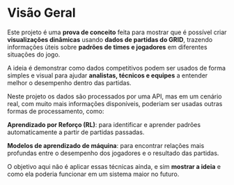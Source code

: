 # Visão Geral

Este projeto é uma **prova de conceito** feita para mostrar que é possível criar **visualizações dinâmicas** usando **dados de partidas do GRID**, trazendo informações úteis sobre **padrões de times e jogadores** em diferentes situações do jogo.

A ideia é demonstrar como dados competitivos podem ser usados de forma simples e visual para ajudar **analistas, técnicos e equipes** a entender melhor o desempenho dentro das partidas.

Neste projeto os dados são processados por uma API, mas em um cenário real, com muito mais informações disponíveis, poderiam ser usadas outras formas de processamento, como:

**Aprendizado por Reforço (RL)**: para identificar e aprender padrões automaticamente a partir de partidas passadas.  

**Modelos de aprendizado de máquina**: para encontrar relações mais profundas entre o desempenho dos jogadores e o resultado das partidas.

O objetivo aqui não é aplicar essas técnicas ainda, e sim **mostrar a ideia** e como ela poderia funcionar em um sistema maior no futuro.
